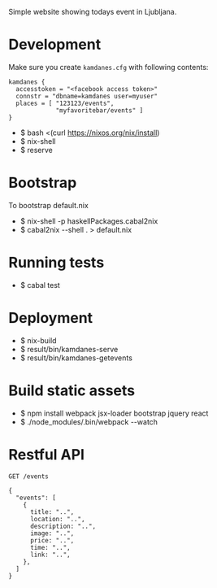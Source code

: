 Simple website showing todays event in Ljubljana.

# Development

Make sure you create `kamdanes.cfg` with following contents:

    kamdanes {
      accesstoken = "<facebook access token>"
      connstr = "dbname=kamdanes user=myuser"
      places = [ "123123/events",
                 "myfavoritebar/events" ]
    }


- $ bash <(curl https://nixos.org/nix/install)
- $ nix-shell
- $ reserve

# Bootstrap

To bootstrap default.nix

- $ nix-shell -p haskellPackages.cabal2nix
- $ cabal2nix --shell . > default.nix

# Running tests

- $ cabal test

# Deployment

- $ nix-build
- $ result/bin/kamdanes-serve
- $ result/bin/kamdanes-getevents

# Build static assets

- $ npm install webpack jsx-loader bootstrap jquery react
- $ ./node_modules/.bin/webpack --watch


# Restful API

`GET /events`

    {
      "events": [
        {
          title: "..",
          location: "..",
          description: "..",
          image: "..",
          price: "..",
          time: "..",
          link: "..",
        },
      ]
    }
